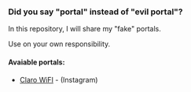 ### Did you say "portal" instead of "evil portal"?
In this repository, I will share my "fake" portals.

Use on your own responsibility.
#### Avaiable portals: 

 - [Claro WiFI](/claro) - (Instagram)
